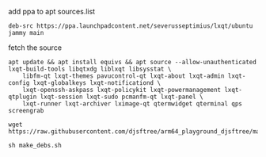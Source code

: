 add ppa to apt sources.list

```deb-src https://ppa.launchpadcontent.net/severusseptimius/lxqt/ubuntu jammy main```

fetch the source
```
apt update && apt install equivs && apt source --allow-unauthenticated lxqt-build-tools libqtxdg liblxqt libsysstat \
    libfm-qt lxqt-themes pavucontrol-qt lxqt-about lxqt-admin lxqt-config lxqt-globalkeys lxqt-notificationd \
    lxqt-openssh-askpass lxqt-policykit lxqt-powermanagement lxqt-qtplugin lxqt-session lxqt-sudo pcmanfm-qt lxqt-panel \
    lxqt-runner lxqt-archiver lximage-qt qtermwidget qterminal qps screengrab
    
wget https://raw.githubusercontent.com/djsftree/arm64_playground_djsftree/main/make_debs.sh

sh make_debs.sh
```
